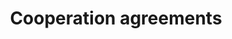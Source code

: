 ---
title: Cooperation agreements
longTitle: 'Cooperation agreements'
tags:
- gccommon
narrowerTerm:
- "[[Agreements]]"
relatedTerm:
- "[[Cooperation]]"
---